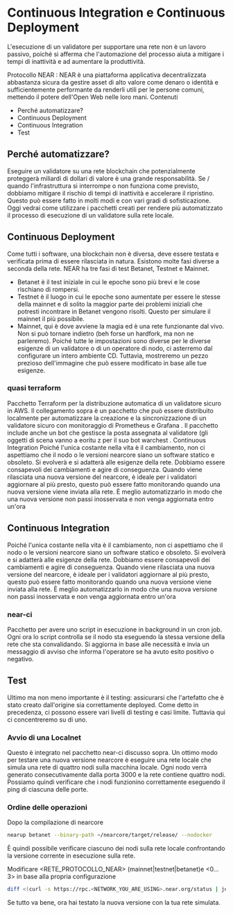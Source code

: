 
# Continuous Integration e Continuous Deployment
L'esecuzione di un validatore per supportare una rete non è un lavoro passivo, poiché si afferma che l'automazione del processo aiuta a mitigare i tempi di inattività e ad aumentare la produttività.

Protocollo NEAR : NEAR è una piattaforma applicativa decentralizzata abbastanza sicura da gestire asset di alto valore come denaro o identità e sufficientemente performante da renderli utili per le persone comuni, mettendo il potere dell'Open Web nelle loro mani.
Contenuti
- Perché automatizzare?
- Continuous Deployment
- Continuous Integration
- Test

## Perché automatizzare?
Eseguire un validatore su una rete blockchain che potenzialmente proteggerà miliardi di dollari di valore è una grande responsabilità. Se / quando l'infrastruttura si interrompe o non funziona come previsto, dobbiamo mitigare il rischio di tempi di inattività e accelerare il ripristino.
Questo può essere fatto in molti modi e con vari gradi di sofisticazione. Oggi vedrai come utilizzare i pacchetti creati per rendere più automatizzato il processo di esecuzione di un validatore sulla rete locale.

## Continuous Deployment
Come tutti i software, una blockchain non è diversa, deve essere testata e verificata prima di essere rilasciata in natura. Esistono molte fasi diverse a seconda della rete. NEAR ha tre fasi di test Betanet, Testnet e Mainnet.
- Betanet è il test iniziale in cui le epoche sono più brevi e le cose rischiano di rompersi.
- Testnet è il luogo in cui le epoche sono aumentate per essere le stesse della mainnet e di solito la maggior parte dei problemi iniziali che potresti incontrare in Betanet vengono risolti. Questo per simulare il mainnet il più possibile.
- Mainnet, qui è dove avviene la magia ed è una rete funzionante dal vivo. Non si può tornare indietro (beh forse un hardfork, ma non ne parleremo).
Poiché tutte le impostazioni sono diverse per le diverse esigenze di un validatore o di un operatore di nodo, ci asterremo dal configurare un intero ambiente CD. Tuttavia, mostreremo un pezzo prezioso dell'immagine che può essere modificato in base alle tue esigenze.

### quasi terraform
Pacchetto Terraform per la distribuzione automatica di un validatore sicuro in AWS. Il collegamento sopra è un pacchetto che può essere distribuito localmente per automatizzare la creazione e la sincronizzazione di un validatore sicuro con monitoraggio di Prometheus e Grafana . Il pacchetto include anche un bot che gestisce la posta assegnata al validatore (gli oggetti di scena vanno a eoritu z per il suo bot warchest .
Continuous Integration
Poiché l'unica costante nella vita è il cambiamento, non ci aspettiamo che il nodo o le versioni nearcore siano un software statico e obsoleto. Si evolverà e si adatterà alle esigenze della rete. Dobbiamo essere consapevoli dei cambiamenti e agire di conseguenza. Quando viene rilasciata una nuova versione del nearcore, è ideale per i validatori aggiornare al più presto, questo può essere fatto monitorando quando una nuova versione viene inviata alla rete. È meglio automatizzarlo in modo che una nuova versione non passi inosservata e non venga aggiornata entro un'ora

## Continuous Integration
Poiché l'unica costante nella vita è il cambiamento, non ci aspettiamo che il nodo o le versioni nearcore siano un software statico e obsoleto. Si evolverà e si adatterà alle esigenze della rete. Dobbiamo essere consapevoli dei cambiamenti e agire di conseguenza. Quando viene rilasciata una nuova versione del nearcore, è ideale per i validatori aggiornare al più presto, questo può essere fatto monitorando quando una nuova versione viene inviata alla rete. È meglio automatizzarlo in modo che una nuova versione non passi inosservata e non venga aggiornata entro un'ora


### near-ci
Pacchetto per avere uno script in esecuzione in background in un cron job. Ogni ora lo script controlla se il nodo sta eseguendo la stessa versione della rete che sta convalidando. Si aggiorna in base alle necessità e invia un messaggio di avviso che informa l'operatore se ha avuto esito positivo o negativo.

## Test
Ultimo ma non meno importante è il testing: assicurarsi che l'artefatto che è stato creato dall'origine sia correttamente deployed. Come detto in precedenza, ci possono essere vari livelli di testing e casi limite. Tuttavia qui ci concentreremo su di uno.

### Avvio di una Localnet
Questo è integrato nel pacchetto near-ci discusso sopra. Un ottimo modo per testare una nuova versione nearcore è eseguire una rete locale che simula una rete di quattro nodi sulla macchina locale. Ogni nodo verrà generato consecutivamente dalla porta 3000 e la rete contiene quattro nodi. Possiamo quindi verificare che i nodi funzionino correttamente eseguendo il ping di ciascuna delle porte.

### Ordine delle operazioni
Dopo la compilazione di nearcore

```bash
nearup betanet --binary-path ~/nearcore/target/release/ --nodocker
```

È quindi possibile verificare ciascuno dei nodi sulla rete locale confrontando la versione corrente in esecuzione sulla rete.

Modificare <RETE_PROTOCOLLO_NEAR> (mainnet|testnet|betanet)e <0… 3> in base alla propria configurazione

```bash
diff <(curl -s https://rpc.<NETWORK_YOU_ARE_USING>.near.org/status | jq .version) <(curl -s http://127.0.0.1:303<0……3>/status | jq .version)
```

Se tutto va bene, ora hai testato la nuova versione con la tua rete simulata.
